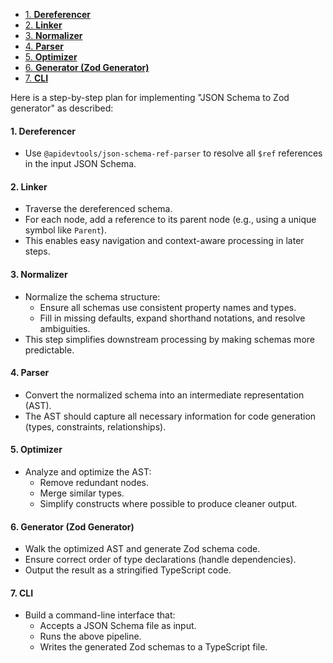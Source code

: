 <!--toc:start-->

- [1. **Dereferencer**](#1-dereferencer)
- [2. **Linker**](#2-linker)
- [3. **Normalizer**](#3-normalizer)
- [4. **Parser**](#4-parser)
- [5. **Optimizer**](#5-optimizer)
- [6. **Generator (Zod Generator)**](#6-generator-zod-generator)
- [7. **CLI**](#7-cli)
<!--toc:end-->

Here is a step-by-step plan for implementing "JSON Schema to Zod generator" as described:

#### 1. **Dereferencer**

- Use `@apidevtools/json-schema-ref-parser` to resolve all `$ref` references in the input JSON Schema.

#### 2. **Linker**

- Traverse the dereferenced schema.
- For each node, add a reference to its parent node (e.g., using a unique symbol like `Parent`).
- This enables easy navigation and context-aware processing in later steps.

#### 3. **Normalizer**

- Normalize the schema structure:
  - Ensure all schemas use consistent property names and types.
  - Fill in missing defaults, expand shorthand notations, and resolve ambiguities.
- This step simplifies downstream processing by making schemas more predictable.

#### 4. **Parser**

- Convert the normalized schema into an intermediate representation (AST).
- The AST should capture all necessary information for code generation (types, constraints, relationships).

#### 5. **Optimizer**

- Analyze and optimize the AST:
  - Remove redundant nodes.
  - Merge similar types.
  - Simplify constructs where possible to produce cleaner output.

#### 6. **Generator (Zod Generator)**

- Walk the optimized AST and generate Zod schema code.
- Ensure correct order of type declarations (handle dependencies).
- Output the result as a stringified TypeScript code.

#### 7. **CLI**

- Build a command-line interface that:
  - Accepts a JSON Schema file as input.
  - Runs the above pipeline.
  - Writes the generated Zod schemas to a TypeScript file.
